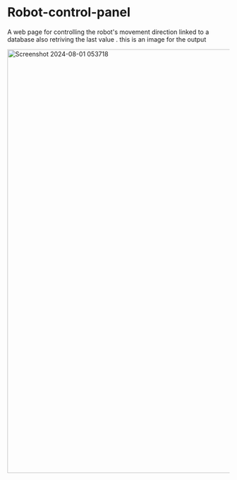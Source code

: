 # Robot-control-panel
A web page for controlling the robot's movement direction linked to a database also retriving the last value .
this is an image for the output 

<img width="959" alt="Screenshot 2024-08-01 053718" src="https://github.com/user-attachments/assets/5e112cb7-fb78-480f-9096-45c96180843c">
